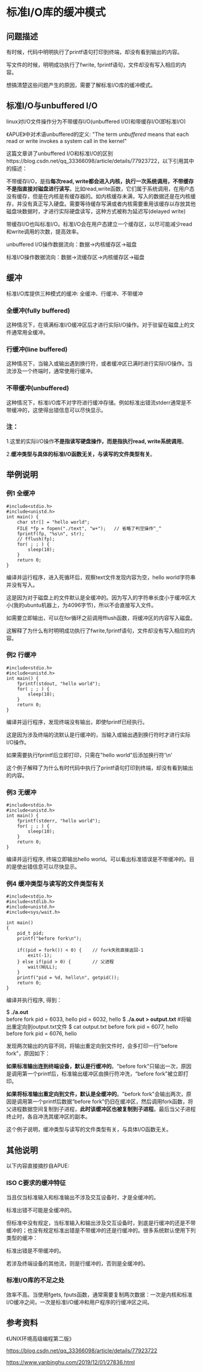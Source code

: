 # 标准I/O库的缓冲模式

## 问题描述

有时候，代码中明明执行了printf语句打印到终端，却没有看到输出的内容。

写文件的时候，明明成功执行了fwrite, fprintf语句，文件却没有写入相应的内容。

想搞清楚这些问题产生的原因，需要了解标准I/O库的缓冲模式。

## 标准I/O与unbuffered I/O

linux对I/O文件操作分为不带缓存I/O(unbuffered I/O)和带缓存I/O(即标准I/O)

《APUE》中对术语unbuffered的定义: "The term *unbuffered* means that each read or write invokes a system call in the kernel"

这篇文章讲了unbuffered I/O和标准I/O的区别https://blog.csdn.net/qq_33366098/article/details/77923722，以下引用其中的描述：

不带缓存I/O，是指**每次read, write都会进入内核，执行一次系统调用，不带缓存不是指直接对磁盘进行读写**。比如read,write函数，它们属于系统调用，在用户态没有缓存，但是在内核是有缓存器的。如内核缓存未满，写入的数据还是在内核缓存，并没有真正写入硬盘。需要等待缓存写满或者内核需要重用该缓存以存放其他磁盘块数据时，才进行实际硬盘读写，这种方式被称为延迟写(delayed write)

带缓存I/O也叫标准I/O。标准I/O会在用户态建立一个缓存区，以尽可能减少read和write调用的次数，提高效率。

unbuffered I/O操作数据流向：数据->内核缓存区->磁盘

标准I/O操作数据流向：数据->流缓存区->内核缓存区->磁盘

## 缓冲

标准I/O库提供三种模式的缓冲: 全缓冲、行缓冲、不带缓冲

### 全缓冲(fully buffered)

这种情况下，在填满标准I/O缓冲区后才进行实际I/O操作。对于驻留在磁盘上的文件通常用全缓冲。

### 行缓冲(line buffered)

这种情况下，当输入或输出遇到换行符，或者缓冲区已满时进行实际I/O操作。当流涉及一个终端时，通常使用行缓冲。

### 不带缓冲(unbuffered)

这种情况下，标准I/O库不对字符进行缓冲存储。例如标准出错流stderr通常是不带缓冲的，这使得出错信息可以尽快显示。

### 注：

1.这里的实际I/O操作**不是指读写硬盘操作，而是指执行read, write系统调用**。

2.**缓冲类型与具体的标准I/O函数无关，与读写的文件类型有关**。

## 举例说明

### 例1 全缓冲

```
#include<stdio.h>
#include<unistd.h>
int main() {
	char str[] = "hello world";
	FILE *fp = fopen("./text", "w+");	// 省略了判空操作^_^
	fprintf(fp, "%s\n", str);
    // fflush(fp); 
	for( ; ; ) {						
		sleep(10);
	}
	return 0;
}
```

编译并运行程序，进入死循环后，观察text文件发现内容为空，hello world字符串并没有写入。

这是因为对于磁盘上的文件默认是全缓冲的。因为写入的字符串长度小于缓冲区大小(我的ubuntu机器上，为4096字节)，所以不会直接写入文件。

如需要立即输出，可以在for循环之前调用fflush函数，将缓冲区的内容写入磁盘。

这解释了为什么有时明明成功执行了fwrite,fprintf语句，文件却没有写入相应的内容。

### 例2 行缓冲

```
#include<stdio.h>
#include<unistd.h>
int main() {
	fprintf(stdout, "hello world");
	for( ; ; ) {						
		sleep(10);
	}
	return 0;
}
```

编译并运行程序，发现终端没有输出，即使fprintf已经执行。

这是因为涉及终端的流默认是行缓冲的，当输入或输出遇到换行符时才进行实际I/O操作。

如果需要执行fprintf后立即打印，只需在"hello world"后添加换行符'\n'

这个例子解释了为什么有时代码中执行了printf语句打印到终端，却没有看到输出的内容。

### 例3 无缓冲

```
#include<stdio.h>
#include<unistd.h>
int main() {
	fprintf(stderr, "hello world");
	for( ; ; ) {						
		sleep(10);
	}
	return 0;
}
```

编译并运行程序,  终端立即输出hello world。可以看出标准错误是不带缓冲的。目的是使出错信息可以尽快显示。

### 例4 缓冲类型与读写的文件类型有关

```
#include<stdio.h>
#include<stdlib.h>
#include<unistd.h>
#include<sys/wait.h>

int main()
{
	pid_t pid;
	printf("before fork\n");

	if((pid = fork()) < 0) {	// fork失败直接返回-1
		exit(-1);
	} else if(pid > 0) {		// 父进程
		wait(NULL);
	}
	printf("pid = %d, hello\n", getpid());
	return 0;
}
```

编译并执行程序, 得到：

$ **./a.out**						 
before fork
pid = 6033, hello
pid = 6032, hello
$ **./a.out > output.txt**		#将输出重定向到output.txt文件
$ cat output.txt
before fork
pid = 6077, hello
before fork
pid = 6076, hello

发现两次输出的内容不同，将输出重定向到文件时，会多打印一行"before fork"，原因如下：

**如果标准输出连到终端设备，默认是行缓冲的**。"before fork"只输出一次，原因是调用第一个printf后，标准输出缓冲区由换行符冲洗，“before fork”被立即打印。

**如果将标准输出重定向到文件，默认是全缓冲的**。"befork fork"会输出两次，原因是调用第一个printf后数据“before fork”仍旧在缓冲区，然后调用fork函数，将父进程数据空间复制到子进程，**此时该缓冲区也被复制到子进程**。最后当父子进程终止时，各自冲洗其缓冲区的副本。

这个例子说明，缓冲类型与读写的文件类型有关，与具体I/O函数无关。

##  其他说明

以下内容直接摘抄自APUE:

### ISO C要求的缓冲特征

当且仅当标准输入和标准输出不涉及交互设备时，才是全缓冲的。

标准出错不可能是全缓冲的。

但标准中没有规定，当标准输入和输出涉及交互设备时，到底是行缓冲的还是不带缓冲的；也没有规定标准出错是不带缓冲的还是行缓冲的。很多系统默认使用下列类型的缓冲：

标准出错是不带缓冲的。

若涉及终端设备的其他流，则是行缓冲的，否则是全缓冲的。

### 标准I/O库的不足之处

效率不高。当使用fgets, fputs函数，通常需要复制两次数据：一次是内核和标准I/O缓冲之间，一次是标准I/O缓冲和用户程序的行缓冲区之间。



## 参考资料

《UNIX环境高级编程第二版》

https://blog.csdn.net/qq_33366098/article/details/77923722

https://www.yanbinghu.com/2019/12/01/27836.html




